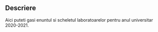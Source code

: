 ## Descriere

Aici puteti gasi enuntul si scheletul laboratoarelor pentru anul universitar 2020-2021.

